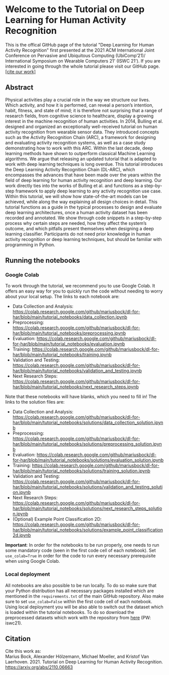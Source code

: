 # Welcome to the Tutorial on Deep Learning for Human Activity Recognition

This is the offical GitHub page of the tutorial "Deep Learning for Human Activity Recognition" first presented at the 2021 ACM International Joint Conference on Pervasive and Ubiquitous Computing (UbiComp’21)/ International Symposium on Wearable Computers 21' (ISWC 21'). If you are interested in going through the whole tutorial please visit our GitHub page. [[cite our work]](#cite)

## Abstract
Physical activities play a crucial role in the way we structure our lives. Which activity, and how it is performed, can reveal a person’s intention, habit, fitness, and state of mind; it is therefore not surprising that a range of research fields, from cognitive science to healthcare, display a growing interest in the machine recognition of human activities. In 2014, Bulling et al. designed and organized an exceptionally well-received tutorial on human activity recognition from wearable sensor data. They introduced concepts such as the Activity Recognition Chain (ARC), a framework for designing and evaluating activity recognition systems, as well as a case study demonstrating how to work with this ARC. Within the last decade, deep learning methods have shown to outperform classical Machine Learning algorithms. We argue that releasing an updated tutorial that is adapted to work with deep learning techniques is long overdue. This tutorial introduces the Deep Learning Activity Recognition Chain (DL-ARC), which encompasses the advances that have been made over the years within the field of deep learning for human activity recognition and deep learning. Our work directly ties into the works of Bulling et al. and functions as a step-by-step framework to apply deep learning to any activity recognition use case. Within this tutorial, we will show how state-of-the-art models can be achieved, while along the way explaining all design choices in detail. This tutorial functions as a guide in the typical processes to design and evaluate deep learning architectures, once a human activity dataset has been recorded and annotated. We show through code snippets in a step-by-step process why certain steps are needed, how they affect the system’s outcome, and which pitfalls present themselves when designing a deep learning classifier. Participants do not need prior knowledge in human activity recognition or deep learning techniques, but should be familiar with programming in Python.

## Running the notebooks

### Google Colab
To work through the tutorial, we recommend you to use Google Colab. It offers an easy way for you to quickly run the code without needing to worry about your local setup. The links to each notebook are:

- Data Collection and Analysis: https://colab.research.google.com/github/mariusbock/dl-for-har/blob/main/tutorial_notebooks/data_collection.ipynb
- Preprocessing: https://colab.research.google.com/github/mariusbock/dl-for-har/blob/main/tutorial_notebooks/preprocessing.ipynb
- Evaluation: https://colab.research.google.com/github/mariusbock/dl-for-har/blob/main/tutorial_notebooks/evaluation.ipynb
- Training: https://colab.research.google.com/github/mariusbock/dl-for-har/blob/main/tutorial_notebooks/training.ipynb
- Validation and Testing: https://colab.research.google.com/github/mariusbock/dl-for-har/blob/main/tutorial_notebooks/validation_and_testing.ipynb
- Next Research Steps: https://colab.research.google.com/github/mariusbock/dl-for-har/blob/main/tutorial_notebooks/next_research_steps.ipynb

Note that these notebooks will have blanks, which you need to fill in! The links to the solution files are:

- Data Collection and Analysis: https://colab.research.google.com/github/mariusbock/dl-for-har/blob/main/tutorial_notebooks/solutions/data_collection_solution.ipynb
- Preprocessing: https://colab.research.google.com/github/mariusbock/dl-for-har/blob/main/tutorial_notebooks/solutions/preprocessing_solution.ipynb
- Evaluation: https://colab.research.google.com/github/mariusbock/dl-for-har/blob/main/tutorial_notebooks/solutions/evaluation_solution.ipynb
- Training: https://colab.research.google.com/github/mariusbock/dl-for-har/blob/main/tutorial_notebooks/solutions/training_solution.ipynb
- Validation and Testing: https://colab.research.google.com/github/mariusbock/dl-for-har/blob/main/tutorial_notebooks/solutions/validation_and_testing_solution.ipynb
- Next Research Steps: https://colab.research.google.com/github/mariusbock/dl-for-har/blob/main/tutorial_notebooks/solutions/next_research_steps_solution.ipynb
- (Optional) Example Point Classification 2D: https://colab.research.google.com/github/mariusbock/dl-for-har/blob/main/tutorial_notebooks/solutions/example_point_classification2d.ipynb


**Important**: In order for the notebooks to be run properly, one needs to run some mandatory code (seen in the first code cell of each notebook). Set `use_colab=True` in order for the code to run every necessary prerequisite when using Google Colab.

### Local deployment

All notebooks are also possible to be run locally. To do so make sure that your Python distribution has all necessary packages installed which are mentioned in the `requirements.txt` of the main GitHub repository. Also make sure to set `use_colab=False` within the first code cell of each notebook. Using local deployment you will be also able to switch out the dataset which is loaded within the tutorial notebooks. To do so download the preprocessed datasets which work with the repository from [here](https://uni-siegen.sciebo.de/s/sMWQ2vJhDzM6sil) (PW: iswc21).

## Citation
<a id="cite">Cite this work as: </a><br/> 
Marius Bock, Alexander Hölzemann, Michael Moeller, and Kristof Van Laerhoven. 2021. Tutorial on Deep Learning for Human Activity Recognition. https://arxiv.org/abs/2110.06663
